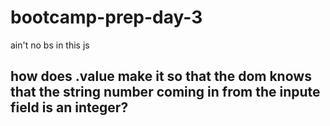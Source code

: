 # bootcamp-prep-day-3
ain't no bs in this js

## how does .value make it so that the dom knows that the string number coming in from the inpute field is an integer?